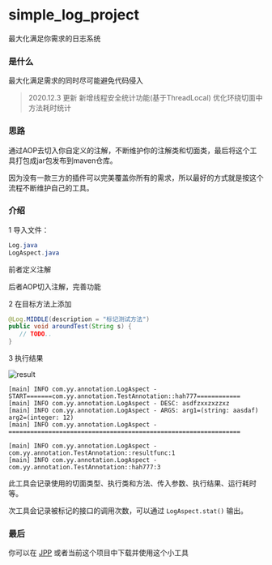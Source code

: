 # simple_log_project
最大化满足你需求的日志系统

### 是什么

最大化满足需求的同时尽可能避免代码侵入

> 2020.12.3 更新
> 新增线程安全统计功能(基于ThreadLocal)
> 优化环绕切面中方法耗时统计


### 思路

通过AOP去切入你自定义的注解，不断维护你的注解类和切面类，最后将这个工具打包成jar包发布到maven仓库。

因为没有一款三方的插件可以完美覆盖你所有的需求，所以最好的方式就是按这个流程不断维护自己的工具。



### 介绍

1 导入文件：

```java
Log.java
LogAspect.java
```

前者定义注解

后者AOP切入注解，完善功能



2 在目标方法上添加

```java
@Log.MIDDLE(description = "标记测试方法")
public void aroundTest(String s) {
   // TODO..
}
```



3 执行结果

![result](https://yloopdaed-public.oss-cn-shanghai.aliyuncs.com/logaspect.jpg)
```
[main] INFO com.yy.annotation.LogAspect - START=======com.yy.annotation.TestAnnotation::hah777============
[main] INFO com.yy.annotation.LogAspect - DESC: asdfzxxzxzzxz
[main] INFO com.yy.annotation.LogAspect - ARGS: arg1=(string: aasdaf) arg2=(integer: 12) 
[main] INFO com.yy.annotation.LogAspect - ================================================================

[main] INFO com.yy.annotation.LogAspect - com.yy.annotation.TestAnnotation::resultfunc:1
[main] INFO com.yy.annotation.LogAspect - com.yy.annotation.TestAnnotation::hah777:3
```

此工具会记录使用的切面类型、执行类和方法、传入参数、执行结果、运行耗时等。

次工具会记录被标记的接口的调用次数，可以通过 `LogAspect.stat()` 输出。



### 最后

你可以在 [JPP](https://github.com/YorickYu/JPP/tree/main/src/main/java/com/yy/annotation) 或者当前这个项目中下载并使用这个小工具


